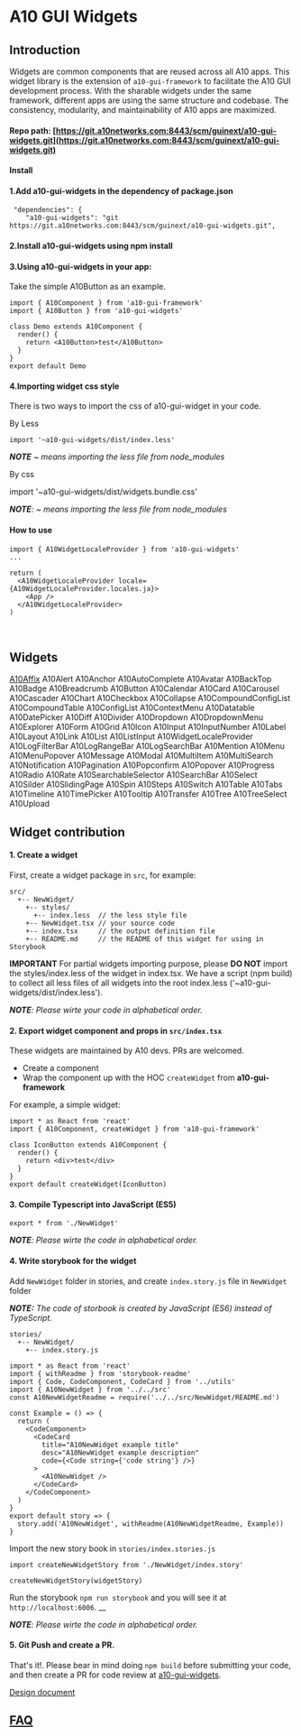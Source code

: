 # A10 GUI Widgets

## Introduction <a id="introduction"></a>

 Widgets are common components that are reused across all A10 apps. This widget library is the extension of `a10-gui-framework` to facilitate the A10 GUI development process. With the sharable widgets under the same framework, different apps are using the same structure and codebase. The consistency, modularity, and maintainability of A10 apps are maximized.

#### Repo path: [https://git.a10networks.com:8443/scm/guinext/a10-gui-widgets.git](https://git.a10networks.com:8443/scm/guinext/a10-gui-widgets.git) <a id="repo-path"></a>

#### Install <a id="install"></a>

#### 1.Add a10-gui-widgets in the dependency of package.json

```text
 "dependencies": {
    "a10-gui-widgets": "git https://git.a10networks.com:8443/scm/guinext/a10-gui-widgets.git",
```

#### 2.Install a10-gui-widgets using npm install

#### 3.Using a10-gui-widgets in your app:

Take the simple A10Button as an example.

```text
import { A10Component } from 'a10-gui-framework'
import { A10Button } from 'a10-gui-widgets'

class Demo extends A10Component {
  render() {
    return <A10Button>test</A10Button>
  }
}
export default Demo 
```

#### 4.Importing widget css style

There is two ways to import the css of a10-gui-widget in your code.

By Less

```text
import '~a10-gui-widgets/dist/index.less'
```

_**NOTE** ~ means importing the less file from node\_modules_

By css

import '~a10-gui-widgets/dist/widgets.bundle.css'

_**NOTE**: ~ means importing the less file from node\_modules_

#### How to use

```text
import { A10WidgetLocaleProvider } from 'a10-gui-widgets'
...

return (
  <A10WidgetLocaleProvider locale={A10WidgetLocaleProvider.locales.ja}>
    <App />
  </A10WidgetLocaleProvider>
)
```

​

## Widgets  <a id="core-components"></a>

[A10Affix](../)   A10Alert   A10Anchor   A10AutoComplete   A10Avatar   A10BackTop   A10Badge A10Breadcrumb   A10Button   A10Calendar   A10Card   A10Carousel   A10Cascader   A10Chart A10Checkbox   A10Collapse   A10CompoundConfigList   A10CompoundTable   A10ConfigList A10ContextMenu   A10Datatable   A10DatePicker   A10Diff   A10Divider   A10Dropdown   A10DropdownMenu   A10Explorer   A10Form   A10Grid   A10Icon   A10Input   A10InputNumber   A10Label A10Layout   A10Link   A10List   A10ListInput   A10WidgetLocaleProvider   A10LogFilterBar  A10LogRangeBar   A10LogSearchBar   A10Mention   A10Menu   A10MenuPopover   A10Message A10Modal   A10MultiItem   A10MultiSearch   A10Notification   A10Pagination   A10Popconfirm   A10Popover   A10Progress   A10Radio   A10Rate   A10SearchableSelector   A10SearchBar   A10Select   A10Silder   A10SlidingPage   A10Spin   A10Steps   A10Switch   A10Table   A10Tabs   A10Timeline   A10TimePicker   A10Tooltip   A10Transfer   A10Tree   A10TreeSelect   A10Upload

## Widget contribution

#### 1. Create a widget

 First, create a widget package in `src`, for example:

```text
src/
  +-- NewWidget/
    +-- styles/
      +-- index.less  // the less style file
    +-- NewWidget.tsx // your source code
    +-- index.tsx     // the output definition file
    +-- README.md     // the README of this widget for using in Storybook
```

 **IMPORTANT** For partial widgets importing purpose, please **DO NOT** import the styles/index.less of the widget in index.tsx. We have a script \(npm build\) to collect all less files of all widgets into the root index.less \('~a10-gui-widgets/dist/index.less'\).

 _**NOTE**: Please wirte your code in alphabetical order._

#### 2.  Export widget component and props in `src/index.tsx`

These widgets are maintained by A10 devs. PRs are welcomed.

* Create a component
* Wrap the component up with the HOC `createWidget` from **a10-gui-framework**

For example, a simple widget:

```text
import * as React from 'react'
import { A10Component, createWidget } from 'a10-gui-framework'

class IconButton extends A10Component {
  render() {
    return <div>test</div>
  }
}
export default createWidget(IconButton)
```

#### 3.  Compile Typescript into JavaScript \(ES5\)

```text
export * from './NewWidget'
```

 _**NOTE**: Please wirte the code in alphabetical order._

#### 4.  Write storybook for the widget

 Add `NewWidget` folder in stories, and create `index.story.js` file in `NewWidget` folder

 _**NOTE:** The code of storbook is created by JavaScript \(ES6\) instead of TypeScript._

```text
stories/
  +-- NewWidget/
    +-- index.story.js
```

```text
import * as React from 'react'
import { withReadme } from 'storybook-readme'
import { Code, CodeComponent, CodeCard } from '../utils'
import { A10NewWidget } from '../../src'
const A10NewWidgetReadme = require('../../src/NewWidget/README.md')

const Example = () => {
  return (
    <CodeComponent>
      <CodeCard
        title="A10NewWidget example title"
        desc="A10NewWidget example description"
        code={<Code string={'code string'} />}
      >
        <A10NewWidget />
      </CodeCard>
    </CodeComponent>
  )
}
export default story => {
  story.add('A10NewWidget', withReadme(A10NewWidgetReadme, Example))
}
```

 Import the new story book in `stories/index.stories.js`

```text
import createNewWidgetStory from './NewWidget/index.story'

createNewWidgetStory(widgetStory)
```

Run the storybook `npm run storybook` and you will see it at `http://localhost:6006`. __

_**NOTE**: Please wirte the code in alphabetical order._ 

#### 5.  Git Push and create a PR.

 That's it!. Please bear in mind doing `npm build` before submitting your code, and then create a PR for code review at [a10-gui-widgets](https://git.a10networks.com:8443/projects/GUINEXT/repos/a10-gui-widgets/).



[Design document](https://github.com/a10networks/a10networks.github.io/blob/0.7.0/design-docs/A10-GUI-Widgets-v1.1a.docx)

## ​[FAQ](https://a10-gui.gitbook.io/ugf/faq/a10-gui-framework)​ <a id="faq"></a>

